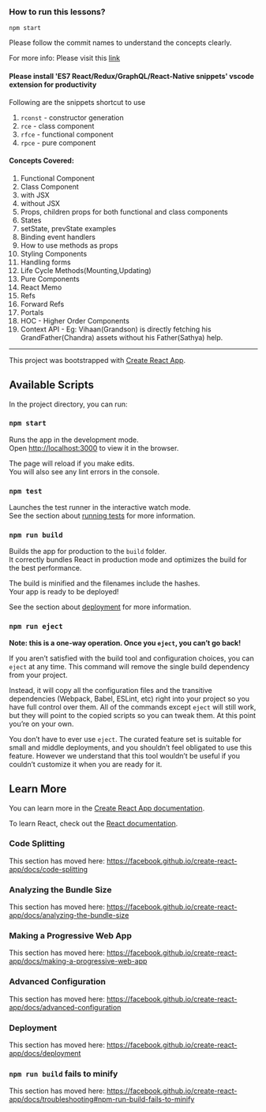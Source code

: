 ### How to run this lessons?

`npm start`

Please follow the commit names to understand the concepts clearly.

For more info: Please visit this [link](https://sathyalog.wordpress.com/2019/12/16/react-basics-2020/)

#### Please install 'ES7 React/Redux/GraphQL/React-Native snippets' vscode extension for productivity
Following are the snippets shortcut to use
1. `rconst` - constructor generation
2. `rce` - class component
3. `rfce` - functional component
4. `rpce` - pure component

#### Concepts Covered:

1. Functional Component
2. Class Component
3. with JSX
4. without JSX
5. Props, children props for both functional and class components
6. States
7. setState, prevState examples
8. Binding event handlers
9. How to use methods as props
10. Styling Components
11. Handling forms
12. Life Cycle Methods(Mounting,Updating)
13. Pure Components
14. React Memo
15. Refs
16. Forward Refs
17. Portals
18. HOC - Higher Order Components
19. Context API - Eg: Vihaan(Grandson) is directly fetching his GrandFather(Chandra) assets without his Father(Sathya) help.
--------------------------------------------

This project was bootstrapped with [Create React App](https://github.com/facebook/create-react-app).

## Available Scripts

In the project directory, you can run:

### `npm start`

Runs the app in the development mode.<br />
Open [http://localhost:3000](http://localhost:3000) to view it in the browser.

The page will reload if you make edits.<br />
You will also see any lint errors in the console.

### `npm test`

Launches the test runner in the interactive watch mode.<br />
See the section about [running tests](https://facebook.github.io/create-react-app/docs/running-tests) for more information.

### `npm run build`

Builds the app for production to the `build` folder.<br />
It correctly bundles React in production mode and optimizes the build for the best performance.

The build is minified and the filenames include the hashes.<br />
Your app is ready to be deployed!

See the section about [deployment](https://facebook.github.io/create-react-app/docs/deployment) for more information.

### `npm run eject`

**Note: this is a one-way operation. Once you `eject`, you can’t go back!**

If you aren’t satisfied with the build tool and configuration choices, you can `eject` at any time. This command will remove the single build dependency from your project.

Instead, it will copy all the configuration files and the transitive dependencies (Webpack, Babel, ESLint, etc) right into your project so you have full control over them. All of the commands except `eject` will still work, but they will point to the copied scripts so you can tweak them. At this point you’re on your own.

You don’t have to ever use `eject`. The curated feature set is suitable for small and middle deployments, and you shouldn’t feel obligated to use this feature. However we understand that this tool wouldn’t be useful if you couldn’t customize it when you are ready for it.

## Learn More

You can learn more in the [Create React App documentation](https://facebook.github.io/create-react-app/docs/getting-started).

To learn React, check out the [React documentation](https://reactjs.org/).

### Code Splitting

This section has moved here: https://facebook.github.io/create-react-app/docs/code-splitting

### Analyzing the Bundle Size

This section has moved here: https://facebook.github.io/create-react-app/docs/analyzing-the-bundle-size

### Making a Progressive Web App

This section has moved here: https://facebook.github.io/create-react-app/docs/making-a-progressive-web-app

### Advanced Configuration

This section has moved here: https://facebook.github.io/create-react-app/docs/advanced-configuration

### Deployment

This section has moved here: https://facebook.github.io/create-react-app/docs/deployment

### `npm run build` fails to minify

This section has moved here: https://facebook.github.io/create-react-app/docs/troubleshooting#npm-run-build-fails-to-minify
